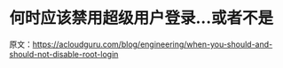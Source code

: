 # 何时应该禁用超级用户登录...或者不是

原文：<https://acloudguru.com/blog/engineering/when-you-should-and-should-not-disable-root-login>